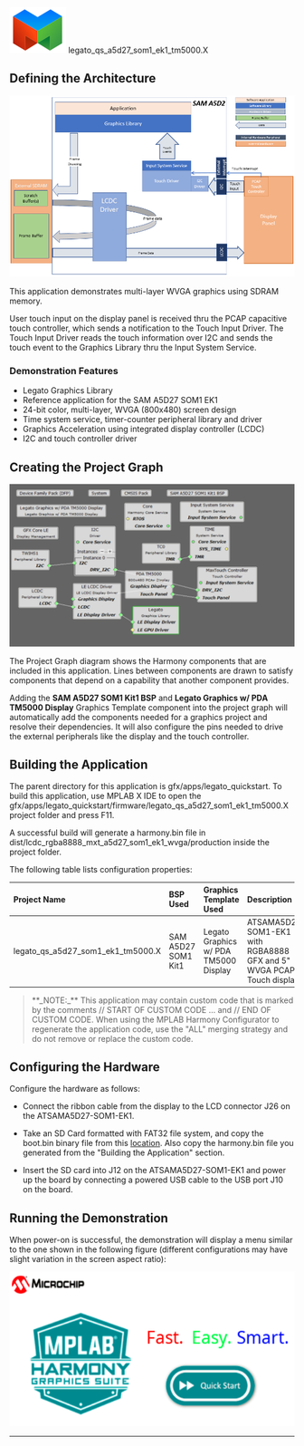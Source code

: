 
![](../../../../images/mgs.png) legato\_qs\_a5d27\_som1\_ek1\_tm5000.X

Defining the Architecture
-------------------------

![](../../../../images/legato_sama5d2_single_buffer_arch.png)

This application demonstrates multi-layer WVGA graphics using SDRAM memory.

User touch input on the display panel is received thru the PCAP capacitive touch controller, which sends a notification to the Touch Input Driver. The Touch Input Driver reads the touch information over I2C and sends the touch event to the Graphics Library thru the Input System Service.

### Demonstration Features

-   Legato Graphics Library
-   Reference application for the SAM A5D27 SOM1 EK1
-   24-bit color, multi-layer, WVGA (800x480) screen design
-   Time system service, timer-counter peripheral library and driver
-   Graphics Acceleration using integrated display controller (LCDC)
-   I2C and touch controller driver

Creating the Project Graph
--------------------------

![](../../../../images/legato_qs_som1_ek.png)

The Project Graph diagram shows the Harmony components that are included in this application. Lines between components are drawn to satisfy components that depend on a capability that another component provides.

Adding the **SAM A5D27 SOM1 Kit1 BSP** and **Legato Graphics w/ PDA TM5000 Display** Graphics Template component into the project graph will automatically add the components needed for a graphics project and resolve their dependencies. It will also configure the pins needed to drive the external peripherals like the display and the touch controller.

Building the Application
------------------------

The parent directory for this application is gfx/apps/legato\_quickstart. To build this application, use MPLAB X IDE to open the gfx/apps/legato\_quickstart/firmware/legato\_qs\_a5d27\_som1\_ek1\_tm5000.X project folder and press F11. 

A successful build will generate a harmony.bin file in dist/lcdc_rgba8888_mxt_a5d27_som1_ek1_wvga/production inside the project folder.

The following table lists configuration properties:

|Project Name|BSP Used|Graphics Template Used|Description|
|:-----------|:-------|:---------------------|:----------|
|legato\_qs\_a5d27\_som1\_ek1\_tm5000.X|SAM A5D27 SOM1 Kit1|Legato Graphics w/ PDA TM5000 Display|ATSAMA5D27-SOM1-EK1 with RGBA8888 GFX and 5" WVGA PCAP Touch display|

> \*\*\_NOTE:\_\*\* This application may contain custom code that is marked by the comments // START OF CUSTOM CODE ... and // END OF CUSTOM CODE. When using the MPLAB Harmony Configurator to regenerate the application code, use the "ALL" merging strategy and do not remove or replace the custom code.

Configuring the Hardware
------------------------

Configure the hardware as follows:

-   Connect the ribbon cable from the display to the LCD connector J26 on the ATSAMA5D27-SOM1-EK1.

-   Take an SD Card formatted with FAT32 file system, and copy the boot.bin binary file from this [location](bootstrap/som1_ek1/boot.bin). Also copy the harmony.bin file you generated from the "Building the Application" section.

-   Insert the SD card into J12 on the ATSAMA5D27-SOM1-EK1 and power up the board by connecting a powered USB cable to the USB port J10 on the board.


Running the Demonstration
-------------------------

When power-on is successful, the demonstration will display a menu similar to the one shown in the following figure (different configurations may have slight variation in the screen aspect ratio):

![](../../../../images/legato_quickstart_wqvga_run.png)

* * * * *

 
